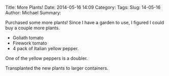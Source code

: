 Title: More Plants!
Date: 2014-05-16 14:09
Category:
Tags:
Slug: 14-05-16
Author: Michael
Summary:

Purchased some more plants!  Since I have a garden to use, I figured I could
buy a couple more plants.

- Goliath tomato
- Firework tomato
- 4 pack of Italian yellow pepper.

One of the yellow peppers is a doubler.

Transplanted the new plants to larger containers.
